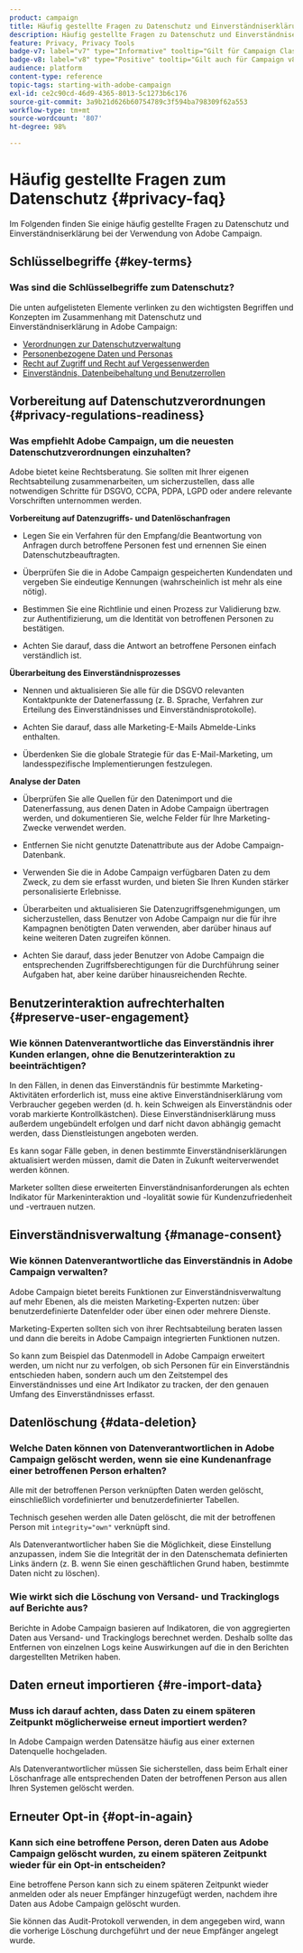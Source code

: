 ```yaml
---
product: campaign
title: Häufig gestellte Fragen zu Datenschutz und Einverständniserklärung
description: Häufig gestellte Fragen zu Datenschutz und Einverständniserklärung
feature: Privacy, Privacy Tools
badge-v7: label="v7" type="Informative" tooltip="Gilt für Campaign Classic v7"
badge-v8: label="v8" type="Positive" tooltip="Gilt auch für Campaign v8"
audience: platform
content-type: reference
topic-tags: starting-with-adobe-campaign
exl-id: ce2c90cd-46d9-4365-8013-5c1273b6c176
source-git-commit: 3a9b21d626b60754789c3f594ba798309f62a553
workflow-type: tm+mt
source-wordcount: '807'
ht-degree: 98%

---
```


# Häufig gestellte Fragen zum Datenschutz {#privacy-faq}



Im Folgenden finden Sie einige häufig gestellte Fragen zu Datenschutz und Einverständniserklärung bei der Verwendung von Adobe Campaign.

## Schlüsselbegriffe {#key-terms}

### Was sind die Schlüsselbegriffe zum Datenschutz?

Die unten aufgelisteten Elemente verlinken zu den wichtigsten Begriffen und Konzepten im Zusammenhang mit Datenschutz und Einverständniserklärung in Adobe Campaign:

* [Verordnungen zur Datenschutzverwaltung](../../platform/using/privacy-management.md#privacy-management-regulations)
* [Personenbezogene Daten und Personas](../../platform/using/privacy-and-recommendations.md#personal-data)
* [Recht auf Zugriff und Recht auf Vergessenwerden](../../platform/using/privacy-management.md#right-access-forgotten)
* [Einverständnis, Datenbeibehaltung und Benutzerrollen](../../platform/using/privacy-management.md#consent-retention-roles)

## Vorbereitung auf Datenschutzverordnungen {#privacy-regulations-readiness}

### Was empfiehlt Adobe Campaign, um die neuesten Datenschutzverordnungen einzuhalten?

Adobe bietet keine Rechtsberatung. Sie sollten mit Ihrer eigenen Rechtsabteilung zusammenarbeiten, um sicherzustellen, dass alle notwendigen Schritte für DSGVO, CCPA, PDPA, LGPD oder andere relevante Vorschriften unternommen werden.

**Vorbereitung auf Datenzugriffs- und Datenlöschanfragen**

* Legen Sie ein Verfahren für den Empfang/die Beantwortung von Anfragen durch betroffene Personen fest und ernennen Sie einen Datenschutzbeauftragten.

* Überprüfen Sie die in Adobe Campaign gespeicherten Kundendaten und vergeben Sie eindeutige Kennungen (wahrscheinlich ist mehr als eine nötig).

* Bestimmen Sie eine Richtlinie und einen Prozess zur Validierung bzw. zur Authentifizierung, um die Identität von betroffenen Personen zu bestätigen.

* Achten Sie darauf, dass die Antwort an betroffene Personen einfach verständlich ist.

**Überarbeitung des Einverständnisprozesses**

* Nennen und aktualisieren Sie alle für die DSGVO relevanten Kontaktpunkte der Datenerfassung (z. B. Sprache, Verfahren zur Erteilung des Einverständnisses und Einverständnisprotokolle).

* Achten Sie darauf, dass alle Marketing-E-Mails Abmelde-Links enthalten.

* Überdenken Sie die globale Strategie für das E-Mail-Marketing, um landesspezifische Implementierungen festzulegen.

**Analyse der Daten**

* Überprüfen Sie alle Quellen für den Datenimport und die Datenerfassung, aus denen Daten in Adobe Campaign übertragen werden, und dokumentieren Sie, welche Felder für Ihre Marketing-Zwecke verwendet werden.

* Entfernen Sie nicht genutzte Datenattribute aus der Adobe Campaign-Datenbank.

* Verwenden Sie die in Adobe Campaign verfügbaren Daten zu dem Zweck, zu dem sie erfasst wurden, und bieten Sie Ihren Kunden stärker personalisierte Erlebnisse.

* Überarbeiten und aktualisieren Sie Datenzugriffsgenehmigungen, um sicherzustellen, dass Benutzer von Adobe Campaign nur die für ihre Kampagnen benötigten Daten verwenden, aber darüber hinaus auf keine weiteren Daten zugreifen können.

* Achten Sie darauf, dass jeder Benutzer von Adobe Campaign die entsprechenden Zugriffsberechtigungen für die Durchführung seiner Aufgaben hat, aber keine darüber hinausreichenden Rechte.

## Benutzerinteraktion aufrechterhalten {#preserve-user-engagement}

### Wie können Datenverantwortliche das Einverständnis ihrer Kunden erlangen, ohne die Benutzerinteraktion zu beeinträchtigen?

In den Fällen, in denen das Einverständnis für bestimmte Marketing-Aktivitäten erforderlich ist, muss eine aktive Einverständniserklärung vom Verbraucher gegeben werden (d. h. kein Schweigen als Einverständnis oder vorab markierte Kontrollkästchen). Diese Einverständniserklärung muss außerdem ungebündelt erfolgen und darf nicht davon abhängig gemacht werden, dass Dienstleistungen angeboten werden.

Es kann sogar Fälle geben, in denen bestimmte Einverständniserklärungen aktualisiert werden müssen, damit die Daten in Zukunft weiterverwendet werden können.

Marketer sollten diese erweiterten Einverständnisanforderungen als echten Indikator für Markeninteraktion und -loyalität sowie für Kundenzufriedenheit und -vertrauen nutzen.

## Einverständnisverwaltung {#manage-consent}

### Wie können Datenverantwortliche das Einverständnis in Adobe Campaign verwalten?

Adobe Campaign bietet bereits Funktionen zur Einverständnisverwaltung auf mehr Ebenen, als die meisten Marketing-Experten nutzen: über benutzerdefinierte Datenfelder oder über einen oder mehrere Dienste.

Marketing-Experten sollten sich von ihrer Rechtsabteilung beraten lassen und dann die bereits in Adobe Campaign integrierten Funktionen nutzen.

So kann zum Beispiel das Datenmodell in Adobe Campaign erweitert werden, um nicht nur zu verfolgen, ob sich Personen für ein Einverständnis entschieden haben, sondern auch um den Zeitstempel des Einverständnisses und eine Art Indikator zu tracken, der den genauen Umfang des Einverständnisses erfasst.

## Datenlöschung {#data-deletion}

### Welche Daten können von Datenverantwortlichen in Adobe Campaign gelöscht werden, wenn sie eine Kundenanfrage einer betroffenen Person erhalten?

Alle mit der betroffenen Person verknüpften Daten werden gelöscht, einschließlich vordefinierter und benutzerdefinierter Tabellen.

Technisch gesehen werden alle Daten gelöscht, die mit der betroffenen Person mit `integrity="own"` verknüpft sind.

Als Datenverantwortlicher haben Sie die Möglichkeit, diese Einstellung anzupassen, indem Sie die Integrität der in den Datenschemata definierten Links ändern (z. B. wenn Sie einen geschäftlichen Grund haben, bestimmte Daten nicht zu löschen).

### Wie wirkt sich die Löschung von Versand- und Trackinglogs auf Berichte aus?

Berichte in Adobe Campaign basieren auf Indikatoren, die von aggregierten Daten aus Versand- und Trackinglogs berechnet werden. Deshalb sollte das Entfernen von einzelnen Logs keine Auswirkungen auf die in den Berichten dargestellten Metriken haben.

## Daten erneut importieren {#re-import-data}

### Muss ich darauf achten, dass Daten zu einem späteren Zeitpunkt möglicherweise erneut importiert werden?

In Adobe Campaign werden Datensätze häufig aus einer externen Datenquelle hochgeladen.

Als Datenverantwortlicher müssen Sie sicherstellen, dass beim Erhalt einer Löschanfrage alle entsprechenden Daten der betroffenen Person aus allen Ihren Systemen gelöscht werden.

## Erneuter Opt-in {#opt-in-again}

### Kann sich eine betroffene Person, deren Daten aus Adobe Campaign gelöscht wurden, zu einem späteren Zeitpunkt wieder für ein Opt-in entscheiden?

Eine betroffene Person kann sich zu einem späteren Zeitpunkt wieder anmelden oder als neuer Empfänger hinzugefügt werden, nachdem ihre Daten aus Adobe Campaign gelöscht wurden.

Sie können das Audit-Protokoll verwenden, in dem angegeben wird, wann die vorherige Löschung durchgeführt und der neue Empfänger angelegt wurde.
